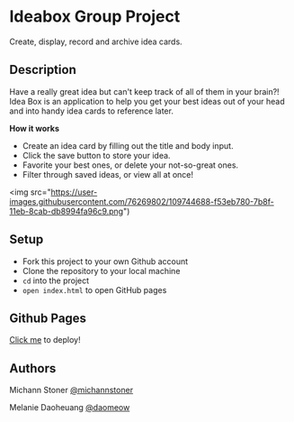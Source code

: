 # Ideabox Group Project

Create, display, record and archive idea cards.

## Description
Have a really great idea but can't keep track of all of them in your brain?! Idea Box is an application to help you get your best ideas out of your head and into handy idea cards to reference later. 

**How it works**
- Create an idea card by filling out the title and body input.
- Click the save button to store your idea.
- Favorite your best ones, or delete your not-so-great ones.
- Filter through saved ideas, or view all at once! 

<img src="https://user-images.githubusercontent.com/76269802/109744688-f53eb780-7b8f-11eb-8cab-db8994fa96c9.png")

## Setup
- Fork this project to your own Github account
- Clone the repository to your local machine
- `cd` into the project
- `open index.html` to open GitHub pages

## Github Pages
[Click me](https://daomeow.github.io/ideabox-boilerplate/) to deploy!
  
## Authors
Michann Stoner [@michannstoner](https://github.com/michannstoner)

Melanie Daoheuang [@daomeow](https://github.com/daomeow) 

